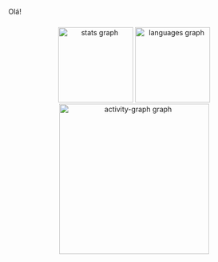 <p align="left">Olá!</p>

###

<div align="center">
  <img src="https://github-readme-stats.vercel.app/api?username=Fishguto5&hide_title=false&hide_rank=false&show_icons=true&include_all_commits=true&count_private=true&disable_animations=false&theme=github_dark&locale=en&hide_border=false&order=1" height="150" alt="stats graph"  />
  <img src="https://github-readme-stats.vercel.app/api/top-langs?username=Fishguto5&locale=en&hide_title=false&layout=compact&card_width=320&langs_count=5&theme=github_dark&hide_border=false&order=2" height="150" alt="languages graph"  />
  <img src="https://github-readme-activity-graph.vercel.app/graph?username=Fishguto5&radius=16&theme=github-dark&area=true&order=5" height="300" alt="activity-graph graph"  />
</div>

###
